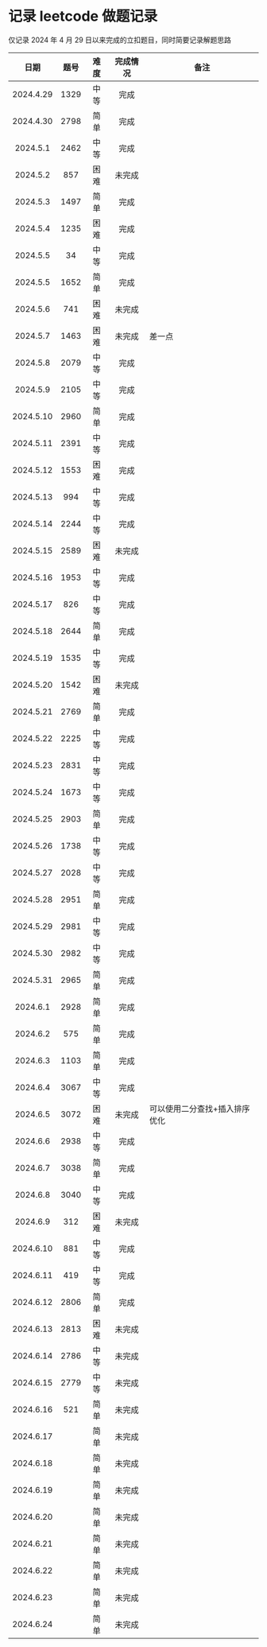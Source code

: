 # 记录 leetcode 做题记录

仅记录 2024 年 4 月 29 日以来完成的立扣题目，同时简要记录解题思路

|   日期    | 题号 | 难度 | 完成情况 | 备注                          |
| :-------: | :--: | :--: | :------: | ----------------------------- |
| 2024.4.29 | 1329 | 中等 |   完成   |
| 2024.4.30 | 2798 | 简单 |   完成   |
| 2024.5.1  | 2462 | 中等 |   完成   |
| 2024.5.2  | 857  | 困难 |  未完成  |
| 2024.5.3  | 1497 | 简单 |   完成   |
| 2024.5.4  | 1235 | 困难 |   完成   |
| 2024.5.5  |  34  | 中等 |   完成   |
| 2024.5.5  | 1652 | 简单 |   完成   |
| 2024.5.6  | 741  | 困难 |  未完成  |
| 2024.5.7  | 1463 | 困难 |  未完成  | 差一点                        |
| 2024.5.8  | 2079 | 中等 |   完成   |
| 2024.5.9  | 2105 | 中等 |   完成   |
| 2024.5.10 | 2960 | 简单 |   完成   |
| 2024.5.11 | 2391 | 中等 |   完成   |
| 2024.5.12 | 1553 | 困难 |   完成   |
| 2024.5.13 | 994  | 中等 |   完成   |
| 2024.5.14 | 2244 | 中等 |   完成   |
| 2024.5.15 | 2589 | 困难 |  未完成  |
| 2024.5.16 | 1953 | 中等 |   完成   |
| 2024.5.17 | 826  | 中等 |   完成   |
| 2024.5.18 | 2644 | 简单 |   完成   |
| 2024.5.19 | 1535 | 中等 |   完成   |
| 2024.5.20 | 1542 | 困难 |  未完成  |
| 2024.5.21 | 2769 | 简单 |   完成   |
| 2024.5.22 | 2225 | 中等 |   完成   |
| 2024.5.23 | 2831 | 中等 |   完成   |
| 2024.5.24 | 1673 | 中等 |   完成   |
| 2024.5.25 | 2903 | 简单 |   完成   |
| 2024.5.26 | 1738 | 中等 |   完成   |
| 2024.5.27 | 2028 | 中等 |   完成   |
| 2024.5.28 | 2951 | 简单 |   完成   |
| 2024.5.29 | 2981 | 中等 |   完成   |
| 2024.5.30 | 2982 | 中等 |   完成   |
| 2024.5.31 | 2965 | 简单 |   完成   |
| 2024.6.1  | 2928 | 简单 |   完成   |
| 2024.6.2  | 575  | 简单 |   完成   |
| 2024.6.3  | 1103 | 简单 |   完成   |
| 2024.6.4  | 3067 | 中等 |   完成   |
| 2024.6.5  | 3072 | 困难 |  未完成  | 可以使用二分查找+插入排序优化 |
| 2024.6.6  | 2938 | 中等 |   完成   |
| 2024.6.7  | 3038 | 简单 |   完成   |
| 2024.6.8  | 3040 | 中等 |   完成   |
| 2024.6.9  | 312  | 困难 |  未完成  |
| 2024.6.10 | 881  | 中等 |   完成   |
| 2024.6.11 | 419  | 中等 |   完成   |
| 2024.6.12 | 2806 | 简单 |   完成   |
| 2024.6.13 | 2813 | 困难 |  未完成  |
| 2024.6.14 | 2786 | 中等 |  未完成  |
| 2024.6.15 | 2779 | 中等 |  未完成  |
| 2024.6.16 | 521  | 简单 |  未完成  |
| 2024.6.17 |      | 简单 |  未完成  |
| 2024.6.18 |      | 简单 |  未完成  |
| 2024.6.19 |      | 简单 |  未完成  |
| 2024.6.20 |      | 简单 |  未完成  |
| 2024.6.21 |      | 简单 |  未完成  |
| 2024.6.22 |      | 简单 |  未完成  |
| 2024.6.23 |      | 简单 |  未完成  |
| 2024.6.24 |      | 简单 |  未完成  |
